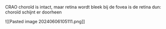 CRAO
choroïd is intact, maar retina wordt bleek
bij de fovea is de retina dun: choroïd schijnt er doorheen

![[Pasted image 20240606105111.png]]